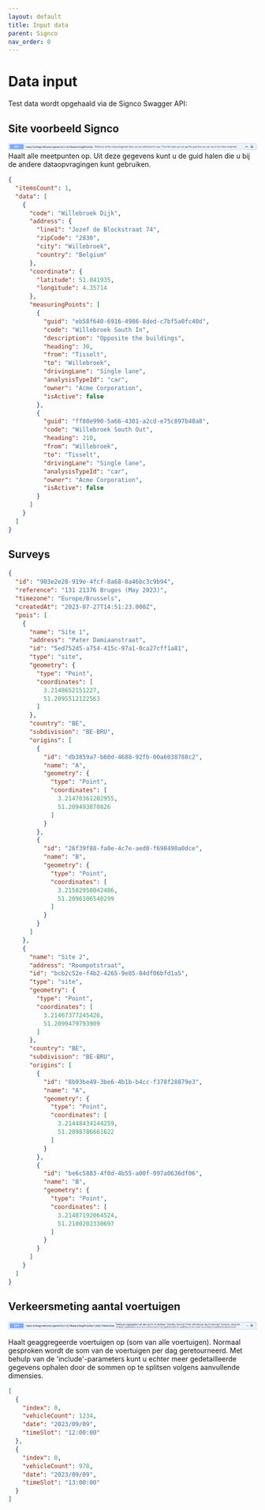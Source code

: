 ```yaml
---
layout: default
title: Input data
parent: Signco
nav_order: 0
---
```



# Data input

Test data wordt opgehaald via de Signco Swagger API: [](https://devapi.signcoserv.be/swagger/index.html)

## Site voorbeeld Signco 
![Alt text](image.png)
Haalt alle meetpunten op. Uit deze gegevens kunt u de guid halen die u bij de andere dataopvragingen kunt gebruiken.

```json
{
  "itemsCount": 1,
  "data": [
    {
      "code": "Willebroek Dijk",
      "address": {
        "line1": "Jozef de Blockstraat 74",
        "zipCode": "2830",
        "city": "Willebroek",
        "country": "Belgium"
      },
      "coordinate": {
        "latitude": 51.041935,
        "longitude": 4.35714
      },
      "measuringPoints": [
        {
          "guid": "eb58f640-6916-4986-8ded-c7bf5a0fc40d",
          "code": "Willebroek South In",
          "description": "Opposite the buildings",
          "heading": 30,
          "from": "Tisselt",
          "to": "Willebroek",
          "drivingLane": "Single lane",
          "analysisTypeId": "car",
          "owner": "Acme Corporation",
          "isActive": false
        },
        {
          "guid": "ff88e990-5a66-4301-a2cd-e75c897b48a8",
          "code": "Willebroek South Out",
          "heading": 210,
          "from": "Willebroek",
          "to": "Tisselt",
          "drivingLane": "Single lane",
          "analysisTypeId": "car",
          "owner": "Acme Corporation",
          "isActive": false
        }
      ]
    }
  ]
}

```

## Surveys

```json
{
  "id": "903e2e28-919e-4fcf-8a68-8a46bc3c9b94",
  "reference": "131 21376 Bruges (May 2023)",
  "timezone": "Europe/Brussels",
  "createdAt": "2023-07-27T14:51:23.000Z",
  "pois": [
    {
      "name": "Site 1",
      "address": "Pater Damiaanstraat",
      "id": "5ed752d5-a754-415c-97a1-0ca27cff1a81",
      "type": "site",
      "geometry": {
        "type": "Point",
        "coordinates": [
          3.2148652151227,
          51.2095512122563
        ]
      },
      "country": "BE",
      "subdivision": "BE-BRU",
      "origins": [
        {
          "id": "db3859a7-b60d-4688-92fb-00a6038788c2",
          "name": "A",
          "geometry": {
            "type": "Point",
            "coordinates": [
              3.21470361202955,
              51.209493870826
            ]
          }
        },
        {
          "id": "26f39f88-fa0e-4c7e-aed0-f698490a0dce",
          "name": "B",
          "geometry": {
            "type": "Point",
            "coordinates": [
              3.21502950042486,
              51.2096106540299
            ]
          }
        }
      ]
    },
    {
      "name": "Site 2",
      "address": "Roompotstraat",
      "id": "bcb2c52e-f4b2-4265-9e85-84df06bfd1a5",
      "type": "site",
      "geometry": {
        "type": "Point",
        "coordinates": [
          3.21467377245426,
          51.2099479793909
        ]
      },
      "country": "BE",
      "subdivision": "BE-BRU",
      "origins": [
        {
          "id": "8b93be49-3be6-4b1b-b4cc-f378f28879e3",
          "name": "A",
          "geometry": {
            "type": "Point",
            "coordinates": [
              3.21448434144259,
              51.2098786661622
            ]
          }
        },
        {
          "id": "be6c5883-4f0d-4b55-a00f-097a0636df06",
          "name": "B",
          "geometry": {
            "type": "Point",
            "coordinates": [
              3.21487192064524,
              51.2100202330697
            ]
          }
        }
      ]
    }
  ]
}
```

## Verkeersmeting aantal voertuigen

![Alt text](image-1.png)

Haalt geaggregeerde voertuigen op (som van alle voertuigen). Normaal gesproken wordt de som van de voertuigen per dag geretourneerd. Met behulp van de 'include'-parameters kunt u echter meer gedetailleerde gegevens ophalen door de sommen op te splitsen volgens aanvullende dimensies.

```json
[
  {
    "index": 0,
    "vehicleCount": 1234,
    "date": "2023/09/09",
    "timeSlot": "12:00:00"
  },
  {
    "index": 0,
    "vehicleCount": 978,
    "date": "2023/09/09",
    "timeSlot": "13:00:00"
  }
]
```